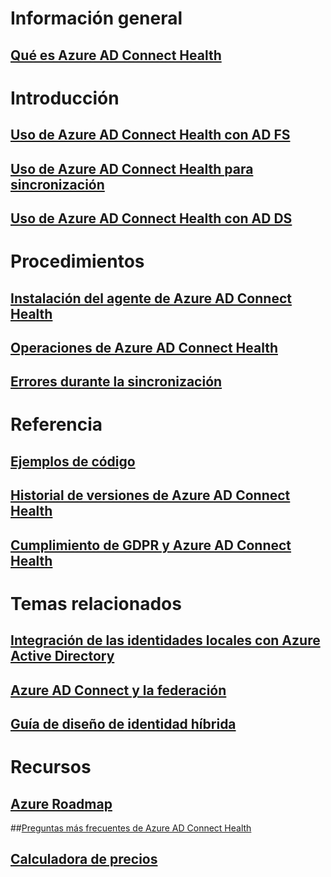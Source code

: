 # Información general
## [Qué es Azure AD Connect Health](active-directory-aadconnect-health.md)

# Introducción
## [Uso de Azure AD Connect Health con AD FS](active-directory-aadconnect-health-adfs.md)
## [Uso de Azure AD Connect Health para sincronización](active-directory-aadconnect-health-sync.md)
## [Uso de Azure AD Connect Health con AD DS](active-directory-aadconnect-health-adds.md)

# Procedimientos
## [Instalación del agente de Azure AD Connect Health](active-directory-aadconnect-health-agent-install.md)
## [Operaciones de Azure AD Connect Health](active-directory-aadconnect-health-operations.md)
## [Errores durante la sincronización](../active-directory-aadconnect-troubleshoot-sync-errors.md)

# Referencia
## [Ejemplos de código](https://azure.microsoft.com/en-us/resources/samples/?service=active-directory)
## [Historial de versiones de Azure AD Connect Health](active-directory-aadconnect-health-version-history.md)
## [Cumplimiento de GDPR y Azure AD Connect Health](active-directory-aadconnect-health-gdpr.md)

# Temas relacionados
## [Integración de las identidades locales con Azure Active Directory](../active-directory-aadconnect.md)
## [Azure AD Connect y la federación](../active-directory-aadconnectfed-whatis.md)
## [Guía de diseño de identidad híbrida](../active-directory-hybrid-identity-design-considerations-overview.md)

# Recursos
## [Azure Roadmap](https://azure.microsoft.com/roadmap/?category=security-identity)
##[Preguntas más frecuentes de Azure AD Connect Health](active-directory-aadconnect-health-faq.md)
## [Calculadora de precios](https://azure.microsoft.com/pricing/calculator/)
